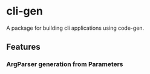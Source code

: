 # cli-gen

A package for building cli applications using code-gen.

## Features

### ArgParser generation from Parameters
